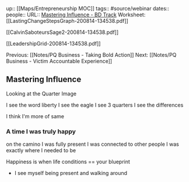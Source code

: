 up:: [[Maps/Entrepreneurship MOC]]
tags:: #source/webinar 
dates:: 
people:: 
URL:: [Mastering Influence - BD Track](https://app.searchie.io/watch/KoNYanrZNd)
Worksheet: 
[[LastingChangeStepsGraph-200814-134538.pdf]]

[[CalvinSaboteursSage2-200814-134538.pdf]]

[[LeadershipGrid-200814-134538.pdf]]

Previous: [[Notes/PQ Business - Taking Bold Action]]
Next: [[Notes/PQ Business - Victim Accountable Experience]]

## Mastering Influence

Looking at the Quarter Image

I see the word liberty
I see the eagle
I see 3 quarters 
I see the differences

I think I'm more of same

### A time I was truly happy

on the camino
I was fully present
I was connected to other people
I was exactly where I needed to be

Happiness is when life conditions == your blueprint
- I see myself being present and walking around